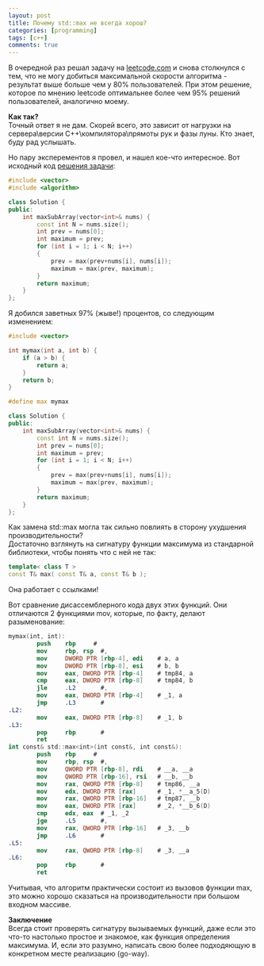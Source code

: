 ```yaml
---
layout: post
title: Почему std::max не всегда хорош?
categories: [programming]
tags: [c++]
comments: true
---
```


В очередной раз решал задачу на [leetcode.com](leetcode.com) и снова столкнулся с тем, что не могу добиться максимальной скорости алгоритма - результат выше больше чем у 80% пользователей. При этом решение, которое по мнению leetcode оптимальнее более чем 95% решений пользователей, аналогично моему.

**Как так?**<br/>
Точный ответ я не дам. Скорей всего, это зависит от нагрузки на сервера\версии С++\компилятора\прямоты рук и фазы луны. Кто знает, буду рад услышать.

Но пару эксперементов я провел, и нашел кое-что интересное. Вот исходный код [решения задачи](https://leetcode.com/problems/maximum-subarray/):
```cpp
#include <vector>
#include <algorithm>

class Solution {
public:
    int maxSubArray(vector<int>& nums) {
        const int N = nums.size();
        int prev = nums[0];
        int maximum = prev;
        for (int i = 1; i < N; i++)
        {
            prev = max(prev+nums[i], nums[i]);
            maximum = max(prev, maximum);
        }
        return maximum;
    }
};
```

Я добился заветных 97% (жыве!) процентов, со следующим изменением:
```cpp
#include <vector>

int mymax(int a, int b) {
    if (a > b) {
        return a;
    }
    return b;
}

#define max mymax

class Solution {
public:
    int maxSubArray(vector<int>& nums) {
        const int N = nums.size();
        int prev = nums[0];
        int maximum = prev;
        for (int i = 1; i < N; i++)
        {
            prev = max(prev+nums[i], nums[i]);
            maximum = max(prev, maximum);
        }
        return maximum;
    }
};
```

Как замена std::max могла так сильно повлиять в сторону ухудшения производительности?<br/>
Достаточно взглянуть на сигнатуру функции максимума из стандарной библиотеки, чтобы понять что с ней не так:

```cpp
template< class T >
const T& max( const T& a, const T& b );
```

Она работает c ссылками!

Вот сравнение дисассемблерного кода двух этих функций. Они отличаются 2 функциями mov, которые, по факту, делают разыменование:
```nasm
mymax(int, int):
        push    rbp     #
        mov     rbp, rsp  #,
        mov     DWORD PTR [rbp-4], edi    # a, a
        mov     DWORD PTR [rbp-8], esi    # b, b
        mov     eax, DWORD PTR [rbp-4]    # tmp84, a
        cmp     eax, DWORD PTR [rbp-8]    # tmp84, b
        jle     .L2       #,
        mov     eax, DWORD PTR [rbp-4]    # _1, a
        jmp     .L3       #
.L2:
        mov     eax, DWORD PTR [rbp-8]    # _1, b
.L3:
        pop     rbp       #
        ret
int const& std::max<int>(int const&, int const&):
        push    rbp     #
        mov     rbp, rsp  #,
        mov     QWORD PTR [rbp-8], rdi    # __a, __a
        mov     QWORD PTR [rbp-16], rsi   # __b, __b
        mov     rax, QWORD PTR [rbp-8]    # tmp86, __a
        mov     edx, DWORD PTR [rax]      # _1, *__a_5(D)
        mov     rax, QWORD PTR [rbp-16]   # tmp87, __b
        mov     eax, DWORD PTR [rax]      # _2, *__b_6(D)
        cmp     edx, eax  # _1, _2
        jge     .L5       #,
        mov     rax, QWORD PTR [rbp-16]   # _3, __b
        jmp     .L6       #
.L5:
        mov     rax, QWORD PTR [rbp-8]    # _3, __a
.L6:
        pop     rbp       #
        ret
```

Учитывая, что алгоритм практически состоит из вызовов функции max, это можно хорошо сказаться на производительности при большом входном массиве.

**Заключение**<br/>
Всегда стоит проверять сигнатуру вызываемых функций, даже если это что-то настолько простое и знакомое, как функция определения максимума. И, если это разумно, написать свою более подходяющую в конкретном месте реализацию (go-way).
